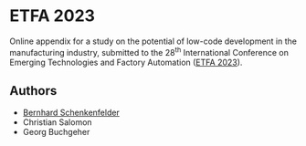 # ETFA 2023
Online appendix for a study on the potential of low-code development in the manufacturing industry, submitted to the 28<sup>th</sup> International Conference on Emerging Technologies and Factory Automation ([ETFA 2023](https://2023.ieee-etfa.org/)).

## Authors
- [Bernhard Schenkenfelder](https://github.com/bernland)
- Christian Salomon
- Georg Buchgeher
